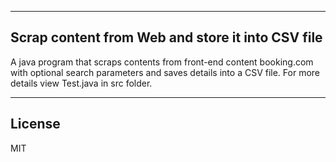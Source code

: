 -------------------------------------------------------
<a name="title"></a>
## Scrap content from Web and store it into CSV file

A java program that scraps contents from front-end content booking.com with optional search parameters and saves details into a CSV file.
For more details view Test.java in src folder.

-------------------------------------------------------
<a name="license"></a>
## License

MIT
